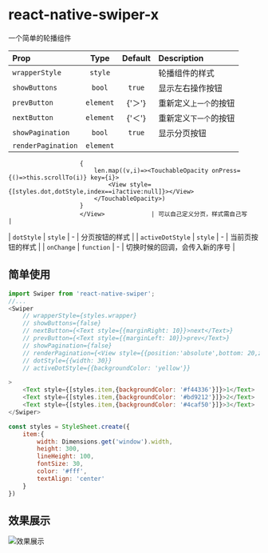 # react-native-swiper-x
一个简单的轮播组件

| Prop              |         Type       |   Default    | Description                                                                |
| :---------------- | :---------------------: | :-------: | :------------------------------------------------------------------------- |
| `wrapperStyle`    | `style`            |              | 轮播组件的样式 |
| `showButtons`     | `bool`             | `true`       | 显示左右操作按钮 |
| `prevButton`      | `element`          | <Text style={styles.operateIcon}>{'＞'}</Text> | 重新定义`上一个`的按钮 |
| `nextButton`      | `element`          | <Text style={styles.operateIcon}>{'＜'}</Text> | 重新定义`下一个`的按钮 |
| `showPagination`  | `bool`             | `true`       | 显示分页按钮 |
| `renderPagination`| `element`          |<View style={styles.dotWrapper}>
                        {
                            len.map((v,i)=><TouchableOpacity onPress={()=>this.scrollTo(i)} key={i}>
                                <View style={[styles.dot,dotStyle,index==i?active:null]}></View>
                            </TouchableOpacity>)
                        }
                        </View>             | 可以自己定义分页，样式需自己写   |
| `dotStyle`        | `style`             | -           | 分页按钮的样式 |
| `activeDotStyle`  | `style`             | -           | 当前页按钮的样式 |
| `onChange`        | `function`          | -           | 切换时候的回调，会传入新的序号 |


## 简单使用
```js
import Swiper from 'react-native-swiper';
//...
<Swiper 
    // wrapperStyle={styles.wrapper} 
    // showButtons={false}
    // nextButton={<Text style={{marginRight: 10}}>next</Text>}
    // prevButton={<Text style={{marginLeft: 10}}>prev</Text>}
    // showPagination={false}
    // renderPagination={<View style={{position:'absolute',bottom: 20,zIndex: 100,width:'100%'}}><Text style={{textAlign:'center'}}>第n页</Text></View>}
    // dotStyle={{width: 30}}
    // activeDotStyle={{backgroundColor: 'yellow'}}

>
    <Text style={[styles.item,{backgroundColor: '#f44336'}]}>1</Text>
    <Text style={[styles.item,{backgroundColor: '#bd9212'}]}>2</Text>
    <Text style={[styles.item,{backgroundColor: '#4caf50'}]}>3</Text>
</Swiper>

const styles = StyleSheet.create({
    item:{
        width: Dimensions.get('window').width,
        height: 300,
        lineHeight: 100,
        fontSize: 30,
        color: '#fff',
        textAlign: 'center'
    }
})
```
## 效果展示
![效果展示](http://fs.eyes487.top:9999/uploads/6ab7ed1067416a63b04a6ff536df264c.gif "图1")
